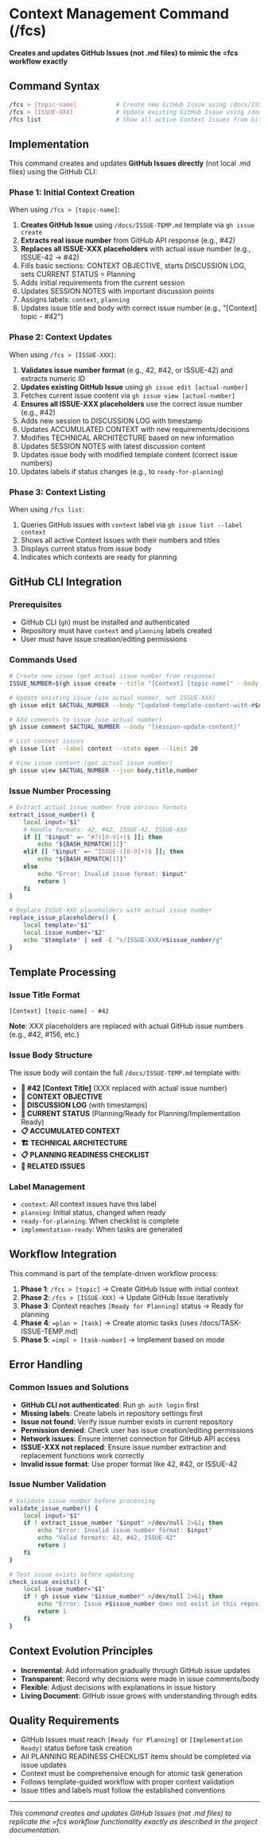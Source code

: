 # Context Management Command (/fcs)

**Creates and updates GitHub Issues (not .md files) to mimic the =fcs workflow exactly**

## Command Syntax

```bash
/fcs > [topic-name]           # Create new GitHub Issue using /docs/ISSUE-TEMP.md
/fcs > [ISSUE-XXX]            # Update existing GitHub Issue using /docs/ISSUE-TEMP.md
/fcs list                     # Show all active Context Issues from GitHub
```

## Implementation

This command creates and updates **GitHub Issues directly** (not local .md files) using the GitHub CLI:

### Phase 1: Initial Context Creation
When using `/fcs > [topic-name]`:
1. **Creates GitHub Issue** using `/docs/ISSUE-TEMP.md` template via `gh issue create`
2. **Extracts real issue number** from GitHub API response (e.g., #42)
3. **Replaces all ISSUE-XXX placeholders** with actual issue number (e.g., ISSUE-42 → #42)
4. Fills basic sections: CONTEXT OBJECTIVE, starts DISCUSSION LOG, sets CURRENT STATUS = Planning
5. Adds initial requirements from the current session
6. Updates SESSION NOTES with important discussion points
7. Assigns labels: `context`, `planning`
8. Updates issue title and body with correct issue number (e.g., "[Context] topic - #42")

### Phase 2: Context Updates
When using `/fcs > [ISSUE-XXX]`:
1. **Validates issue number format** (e.g., 42, #42, or ISSUE-42) and extracts numeric ID
2. **Updates existing GitHub Issue** using `gh issue edit [actual-number]`
3. Fetches current issue content via `gh issue view [actual-number]`
4. **Ensures all ISSUE-XXX placeholders** use the correct issue number (e.g., #42)
5. Adds new session to DISCUSSION LOG with timestamp
6. Updates ACCUMULATED CONTEXT with new requirements/decisions
7. Modifies TECHNICAL ARCHITECTURE based on new information
8. Updates SESSION NOTES with latest discussion content
9. Updates issue body with modified template content (correct issue numbers)
10. Updates labels if status changes (e.g., to `ready-for-planning`)

### Phase 3: Context Listing
When using `/fcs list`:
1. Queries GitHub issues with `context` label via `gh issue list --label context`
2. Shows all active Context Issues with their numbers and titles
3. Displays current status from issue body
4. Indicates which contexts are ready for planning

## GitHub CLI Integration

### Prerequisites
- GitHub CLI (`gh`) must be installed and authenticated
- Repository must have `context` and `planning` labels created
- User must have issue creation/editing permissions

### Commands Used
```bash
# Create new issue (get actual issue number from response)
ISSUE_NUMBER=$(gh issue create --title "[Context] [topic-name]" --body "[template-content]" --label context,planning | grep -oE '#[0-9]+' | head -1 | sed 's/#//')

# Update existing issue (use actual number, not ISSUE-XXX)
gh issue edit $ACTUAL_NUMBER --body "[updated-template-content-with-#$ACTUAL_NUMBER]"

# Add comments to issue (use actual number)
gh issue comment $ACTUAL_NUMBER --body "[session-update-content]"

# List context issues
gh issue list --label context --state open --limit 20

# View issue content (get actual issue number)
gh issue view $ACTUAL_NUMBER --json body,title,number
```

### Issue Number Processing
```bash
# Extract actual issue number from various formats
extract_issue_number() {
    local input="$1"
    # Handle formats: 42, #42, ISSUE-42, ISSUE-XXX
    if [[ "$input" =~ ^#?([0-9]+)$ ]]; then
        echo "${BASH_REMATCH[1]}"
    elif [[ "$input" =~ ^ISSUE-([0-9]+)$ ]]; then
        echo "${BASH_REMATCH[1]}"
    else
        echo "Error: Invalid issue format: $input"
        return 1
    fi
}

# Replace ISSUE-XXX placeholders with actual issue number
replace_issue_placeholders() {
    local template="$1"
    local issue_number="$2"
    echo "$template" | sed -E "s/ISSUE-XXX/#$issue_number/g"
}
```

## Template Processing

### Issue Title Format
```
[Context] [topic-name] - #42
```
**Note**: XXX placeholders are replaced with actual GitHub issue numbers (e.g., #42, #156, etc.)

### Issue Body Structure
The issue body will contain the full `/docs/ISSUE-TEMP.md` template with:
- **🎯 #42 [Context Title]** (XXX replaced with actual issue number)
- **🎯 CONTEXT OBJECTIVE**
- **📝 DISCUSSION LOG** (with timestamps)
- **🔄 CURRENT STATUS** (Planning/Ready for Planning/Implementation Ready)
- **📋 ACCUMULATED CONTEXT**
- **🏗️ TECHNICAL ARCHITECTURE**
- **📋 PLANNING READINESS CHECKLIST**
- **🔗 RELATED ISSUES**

### Label Management
- `context`: All context issues have this label
- `planning`: Initial status, changed when ready
- `ready-for-planning`: When checklist is complete
- `implementation-ready`: When tasks are generated

## Workflow Integration

This command is part of the template-driven workflow process:

1. **Phase 1**: `/fcs > [topic]` → Create GitHub Issue with initial context
2. **Phase 2**: `/fcs > [ISSUE-XXX]` → Update GitHub Issue iteratively
3. **Phase 3**: Context reaches `[Ready for Planning]` status → Ready for planning
4. **Phase 4**: `=plan > [task]` → Create atomic tasks (uses /docs/TASK-ISSUE-TEMP.md)
5. **Phase 5**: `=impl > [task-number]` → Implement based on mode

## Error Handling

### Common Issues and Solutions
- **GitHub CLI not authenticated**: Run `gh auth login` first
- **Missing labels**: Create labels in repository settings first
- **Issue not found**: Verify issue number exists in current repository
- **Permission denied**: Check user has issue creation/editing permissions
- **Network issues**: Ensure internet connection for GitHub API access
- **ISSUE-XXX not replaced**: Ensure issue number extraction and replacement functions work correctly
- **Invalid issue format**: Use proper format like 42, #42, or ISSUE-42

### Issue Number Validation
```bash
# Validate issue number before processing
validate_issue_number() {
    local input="$1"
    if ! extract_issue_number "$input" >/dev/null 2>&1; then
        echo "Error: Invalid issue number format: $input"
        echo "Valid formats: 42, #42, ISSUE-42"
        return 1
    fi
}

# Test issue exists before updating
check_issue_exists() {
    local issue_number="$1"
    if ! gh issue view "$issue_number" >/dev/null 2>&1; then
        echo "Error: Issue #$issue_number does not exist in this repository"
        return 1
    fi
}
```

## Context Evolution Principles

- **Incremental**: Add information gradually through GitHub issue updates
- **Transparent**: Record why decisions were made in issue comments/body
- **Flexible**: Adjust decisions with explanations in issue history
- **Living Document**: GitHub issue grows with understanding through edits

## Quality Requirements

- GitHub Issues must reach `[Ready for Planning]` or `[Implementation Ready]` status before task creation
- All PLANNING READINESS CHECKLIST items should be completed via issue updates
- Context must be comprehensive enough for atomic task generation
- Follows template-guided workflow with proper context validation
- Issue titles and labels must follow the established conventions

---
*This command creates and updates GitHub Issues (not .md files) to replicate the =fcs workflow functionality exactly as described in the project documentation.*